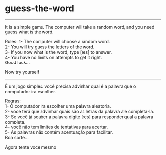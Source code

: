 # guess-the-word

------------------------------------------------------------------------------------------------------------------------------------------------------------------------

It is a simple game. The computer will take a random word, and you need guess what is the word.<br>

Rules:
1- The computer will choose a random word. <br>
2- You will try guess the letters of the word.<br>
3- If you now what is the word, type [res] to answer.<br>
4- You have no limits on attempts to get it right.<br>
Good luck...<br>

Now try yourself<br>

---------------------------------------------------------------------------------------------------------------------------------------

É um jogo simples. você precisa advinhar qual é a palavra que o computador ira escolher.<br>

Regras:<br>
1- O computador ira escolher uma palavra aleatoria.<br>
2- voce terá que advinhar quais são as letras da palavra ate completa-la.<br>
3- Se você já souber a palavra digite [res] para responder qual a palavra completa.<br>
4- você não tem limites de tentativas para acertar.<br>
5- As palavras não contém acentuação para facilitar.<br>
Boa sorte...<br>

Agora tente voce mesmo<br>
